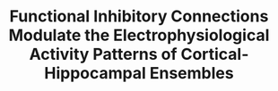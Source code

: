 ---
title: "Functional Inhibitory Connections Modulate the Electrophysiological Activity Patterns of Cortical-Hippocampal Ensembles"
description: "The brain is a complex organ composed of billions of neurons connected through excitatory and inhibitory synapses. Its structure reveals a modular topological organization, where neurons are arranged in interconnected assemblies. The generated patterns of electrophysiological activity are shaped by two main factors: network heterogeneity and the topological properties of the underlying connectivity that strongly push the dynamics toward different brain-states. In this work, we exploited an innovative polymeric structure coupled to Micro-Electrode Arrays (MEAs) to recreate in vitro heterogeneous interconnected (modular) neuronal networks made up of cortical and hippocampal neurons. We investigated the propagation of spike sequences between the two interconnected subpopulations during the networks’ development, correlating functional and structural connectivity to dynamics. The simultaneous presence of two neuronal types shaped the features of the functional connections (excitation vs. inhibition), orchestrating the emerging patterns of electrophysiological activity. In particular, we found that hippocampal neurons mostly project inhibitory connections toward the cortical counterpart modulating the temporal scale of the population events (network bursts). In contrast, cortical neurons establish a larger amount of intrapopulation connections. Moreover, we proved topological properties such as small-worldness, degree distribution, and modularity of neuronal assemblies were favored by the physical environment where networks developed and matured. For more information <a href='https://doi.org/10.1093/cercor/bhab318'>here</a>."
picture: InhConFig.png

label_default:  
label_primary: "phd"
label_success: "paper"
label_info: 
label_warning: 
label_danger: 
---